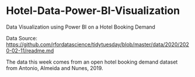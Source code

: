 # Hotel-Data-Power-BI-Visualization
Data Visualization using Power BI on a Hotel Booking Demand

Data Source:
https://github.com/rfordatascience/tidytuesday/blob/master/data/2020/2020-02-11/readme.md

The data this week comes from an open hotel booking demand dataset from Antonio, Almeida and Nunes, 2019.
